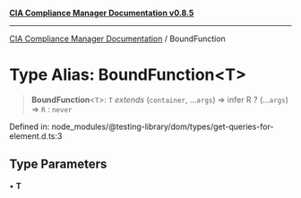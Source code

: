[**CIA Compliance Manager Documentation v0.8.5**](../README.md)

***

[CIA Compliance Manager Documentation](../globals.md) / BoundFunction

# Type Alias: BoundFunction\<T\>

> **BoundFunction**\<`T`\>: `T` *extends* (`container`, ...`args`) => infer R ? (...`args`) => `R` : `never`

Defined in: node\_modules/@testing-library/dom/types/get-queries-for-element.d.ts:3

## Type Parameters

• **T**
